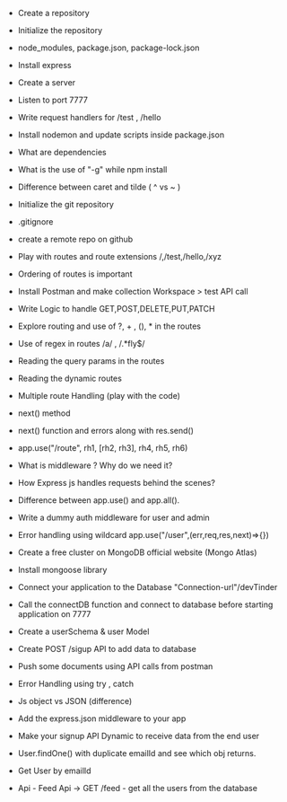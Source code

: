 - Create a repository
- Initialize the repository
- node_modules, package.json, package-lock.json
- Install express
- Create a server
- Listen to port 7777
- Write request handlers for /test , /hello
- Install nodemon and update scripts inside package.json
- What are dependencies
- What is the use of "-g" while npm install
- Difference between caret and tilde ( ^ vs ~ )

- Initialize the git repository
- .gitignore
- create a remote repo on github
- Play with routes and route extensions /,/test,/hello,/xyz
- Ordering of routes is important
- Install Postman and make collection Workspace > test API call
- Write Logic to handle GET,POST,DELETE,PUT,PATCH
- Explore routing and use of ?, + , (), \* in the routes
- Use of regex in routes /a/ , /.\*fly$/
- Reading the query params in the routes
- Reading the dynamic routes

- Multiple route Handling (play with the code)
- next() method
- next() function and errors along with res.send()
- app.use("/route", rh1, [rh2, rh3], rh4, rh5, rh6)
- What is middleware ? Why do we need it?
- How Express js handles requests behind the scenes?
- Difference between app.use() and app.all().
- Write a dummy auth middleware for user and admin 
- Error handling using wildcard app.use("/user",(err,req,res,next)=>{})


 - Create a free cluster on MongoDB official website (Mongo Atlas)
 - Install mongoose library
 - Connect your application to the Database "Connection-url"/devTinder
 - Call the connectDB function and connect to database before starting application on 7777
 - Create a userSchema & user Model
 - Create POST /sigup API to add data to database
 - Push some documents using API calls from postman
 - Error Handling using try , catch

 - Js object vs JSON (difference)
 - Add the express.json middleware to your app
 - Make your signup API Dynamic to receive data from the end user
 - User.findOne() with duplicate emailId and see which obj returns.
 - Get User by emailId
- Api - Feed Api -> GET /feed - get all the users from the database


